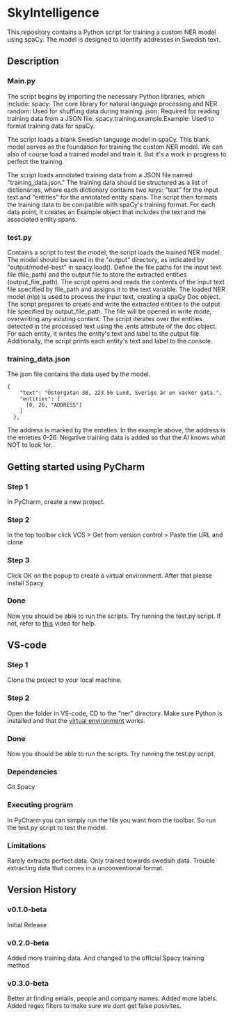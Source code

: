 # SkyIntelligence

This repository contains a Python script for training a custom NER model using spaCy. The model is designed to identify addresses in Swedish text.

## Description

### Main.py

The script begins by importing the necessary Python libraries, which include:
spacy: The core library for natural language processing and NER.
random: Used for shuffling data during training.
json: Required for reading training data from a JSON file.
spacy.training.example.Example: Used to format training data for spaCy.

The script loads a blank Swedish language model in spaCy. This blank model serves as the foundation for training the custom NER model.
We can also of course load a trained model and train it. But it's a work in progress to perfect the training.

The script loads annotated training data from a JSON file named "training_data.json." The training data should be structured as a list of dictionaries, where each dictionary contains two keys: "text" for the input text and "entities" for the annotated entity spans.
The script then formats the training data to be compatible with spaCy's training format. For each data point, it creates an Example object that includes the text and the associated entity spans.

### test.py

Contains a script to test the model, the script loads the trained NER model. The model should be saved in the "output" directory, as indicated by "output/model-best" in spacy.load().
Define the file paths for the input text file (file_path) and the output file to store the extracted entities (output_file_path).
The script opens and reads the contents of the input text file specified by file_path and assigns it to the text variable.
The loaded NER model (nlp) is used to process the input text, creating a spaCy Doc object.
The script prepares to create and write the extracted entities to the output file specified by output_file_path. The file will be opened in write mode, overwriting any existing content.
The script iterates over the entities detected in the processed text using the .ents attribute of the doc object. For each entity, it writes the entity's text and label to the output file.
Additionally, the script prints each entity's text and label to the console.

### training_data.json

The json file contains the data used by the model.

```
{
    "text": "Östergatan 3B, 223 56 Lund, Sverige är en vacker gata.",
    "entities": [
      [0, 26, "ADDRESS"]
    ]
  },
```

The address is marked by the enteties. In the example above, the address is the enteties 0-26.
Negative training data is added so that the AI knows what NOT to look for.

## Getting started using PyCharm

### Step 1

In PyCharm, create a new project.

### Step 2

In the top toolbar click VCS > Get from version control > Paste the URL and clone

### Step 3

Click OK on the popup to create a virtual environment. After that please install Spacy

### Done

Now you should be able to run the scripts. Try running the test.py script.
If not, refer to [this](https://www.youtube.com/watch?v=cAnWazo5pFU) video for help.

## VS-code

### Step 1

Clone the project to your local machine.

### Step 2

Open the folder in VS-code, CD to the "ner" directory.
Make sure Python is installed and that the [virtual environment](https://code.visualstudio.com/docs/python/environments) works.

### Done

Now you should be able to run the scripts. Try running the test.py script.

### Dependencies

Git
Spacy

### Executing program

In PyCharm you can simply run the file you want from the toolbar.
So run the test.py script to test the model.

### Limitations

Rarely extracts perfect data. Only trained towards swedsih data.
Trouble extracting data that comes in a unconventional format.

## Version History

### v0.1.0-beta

Initial Release

### v0.2.0-beta

Added more training data. And changed to the official Spacy training method

### v0.3.0-beta

Better at finding emails, people and company names. Added more labels.
Added regex filters to make sure we dont get false posivites.
